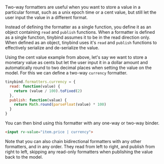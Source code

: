 Two-way formatters are useful when you want to store a value in a particular format, such as a unix epoch time or a cent value, but still let the user input the value in a different format.

Instead of defining the formatter as a single function, you define it as an object containing `read` and `publish` functions. When a formatter is defined as a single function, tinybind assumes it to be in the read direction only. When defined as an object, tinybind uses it's `read` and `publish` functions to effectively serialize and de-serialize the value.

Using the cent value example from above, let's say we want to store a monetary value as cents but let the user input it in a dollar amount and automatically round to two decimal places when setting the value on the model. For this we can define a two-way `currency` formatter.

```javascript
tinybind.formatters.currency = {
  read: function(value) {
    return (value / 100).toFixed(2)
  },
  publish: function(value) {
    return Math.round(parseFloat(value) * 100)
  }
}
```

You can then bind using this formatter with any one-way or two-way binder.

```html
<input rv-value="item.price | currency">
```

Note that you can also chain bidirectional formatters with any other formatters, and in any order. They read from left to right, and publish from right to left, skipping any read-only formatters when publishing the value back to the model.
